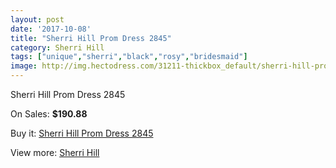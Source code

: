 ```yaml
---
layout: post
date: '2017-10-08'
title: "Sherri Hill Prom Dress 2845"
category: Sherri Hill
tags: ["unique","sherri","black","rosy","bridesmaid"]
image: http://img.hectodress.com/31211-thickbox_default/sherri-hill-prom-dress-2845.jpg
---
```

Sherri Hill Prom Dress 2845

On Sales: **$190.88**
<a href="https://www.hectodress.com/sherri-hill/14317-sherri-hill-prom-dress-2845.html"><amp-img layout="responsive" width="600" height="600" src="//img.hectodress.com/31211-thickbox_default/sherri-hill-prom-dress-2845.jpg" alt="Sherri Hill Prom Dress 2845 0" /></a>
<a href="https://www.hectodress.com/sherri-hill/14317-sherri-hill-prom-dress-2845.html"><amp-img layout="responsive" width="600" height="600" src="//img.hectodress.com/31219-thickbox_default/sherri-hill-prom-dress-2845.jpg" alt="Sherri Hill Prom Dress 2845 1" /></a>
<a href="https://www.hectodress.com/sherri-hill/14317-sherri-hill-prom-dress-2845.html"><amp-img layout="responsive" width="600" height="600" src="//img.hectodress.com/31218-thickbox_default/sherri-hill-prom-dress-2845.jpg" alt="Sherri Hill Prom Dress 2845 2" /></a>
<a href="https://www.hectodress.com/sherri-hill/14317-sherri-hill-prom-dress-2845.html"><amp-img layout="responsive" width="600" height="600" src="//img.hectodress.com/31217-thickbox_default/sherri-hill-prom-dress-2845.jpg" alt="Sherri Hill Prom Dress 2845 3" /></a>
<a href="https://www.hectodress.com/sherri-hill/14317-sherri-hill-prom-dress-2845.html"><amp-img layout="responsive" width="600" height="600" src="//img.hectodress.com/31216-thickbox_default/sherri-hill-prom-dress-2845.jpg" alt="Sherri Hill Prom Dress 2845 4" /></a>
<a href="https://www.hectodress.com/sherri-hill/14317-sherri-hill-prom-dress-2845.html"><amp-img layout="responsive" width="600" height="600" src="//img.hectodress.com/31215-thickbox_default/sherri-hill-prom-dress-2845.jpg" alt="Sherri Hill Prom Dress 2845 5" /></a>
<a href="https://www.hectodress.com/sherri-hill/14317-sherri-hill-prom-dress-2845.html"><amp-img layout="responsive" width="600" height="600" src="//img.hectodress.com/31214-thickbox_default/sherri-hill-prom-dress-2845.jpg" alt="Sherri Hill Prom Dress 2845 6" /></a>
<a href="https://www.hectodress.com/sherri-hill/14317-sherri-hill-prom-dress-2845.html"><amp-img layout="responsive" width="600" height="600" src="//img.hectodress.com/31213-thickbox_default/sherri-hill-prom-dress-2845.jpg" alt="Sherri Hill Prom Dress 2845 7" /></a>
<a href="https://www.hectodress.com/sherri-hill/14317-sherri-hill-prom-dress-2845.html"><amp-img layout="responsive" width="600" height="600" src="//img.hectodress.com/31212-thickbox_default/sherri-hill-prom-dress-2845.jpg" alt="Sherri Hill Prom Dress 2845 8" /></a>

Buy it: [Sherri Hill Prom Dress 2845](https://www.hectodress.com/sherri-hill/14317-sherri-hill-prom-dress-2845.html "Sherri Hill Prom Dress 2845")

View more: [Sherri Hill](https://www.hectodress.com/253-sherri-hill "Sherri Hill")